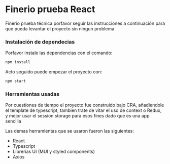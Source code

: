 # Finerio prueba React

Finerio prueba técnica porfavor seguir las instrucciones a continuación para que pueda levantar el proyecto sin ningun problema

### Instalación de dependecias

Porfavor instale las dependencias con el comando:
```sh
npm install 
```

Acto seguido puede empezar el proyecto con: 
```sh
npm start
```

### Herramientas usadas

Por cuestiones de tiempo el proyecto fue construido bajo CRA, añadiendole el template de typescript, tambien trate de vitar el uso de context o Redux, y mejor usar el session storage para esos fines dado que es una app sencilla

Las demas herramientas que se usaron fueron las siguientes:

* React
* Typescript
* Librerias UI (MUI y styled components)
* Axios